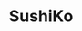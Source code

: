 ---
layout: place
title: "SushiKo"
permalink: /arizona/scottsdale/sushiko.html
stateAbbr: AZ
stateName: Arizona
cityName: Scottsdale
seo:
  name: "SushiKo"
  type: Restaurant
  links: null
description: "Looking for sushi in Scottsdale, Arizona? Check out SushiKo for a delightful Japanese dining experience. Enjoy a variety of sushi and other dishes in a welco..."
place_id: ChIJ19FeVT91K4cRrmcgvnYBpTE
photos:
  - name: >-
      places/ChIJ19FeVT91K4cRrmcgvnYBpTE/photos/AeeoHcITdevCr-BxA50Wq8rRj0cyW3sLW8I7mmbV_zaviuldye-51pfwHrDdg0qdA0LvQ93MCC5iXglEEMPTp3jFTzbPd1COWUS9xhLQTtX_cprOnspjtPbw5m1mfjvVPSoVBo74hPCGbzQ7C1X7NzxyTqFh3MGDQWzGTKiW6gyHSfzAm1GDWny-vw18L9bX--KWMzjy8Pr64P7C9AcSSS4_njWYLh-EQZ9zoDS1BMzMZUTn2cnO-At_t63rX8ecT8VkAev6JKwytTeUtTdrd_HsjuL4XQWx_xD5ImbOctORlhPoyJR4qHqgwuFrV0yxJJvIOWR4VYJzZnY1zdGWMLeLIEo3zZF2SzWh_OZx_fYTmCjIIi_j3HKtuFmOqsIvFWD8HTtktgLcm6YphMJ7kG0Gjjb2Oaeeg6-wb_ELcQiwpyDvAwp_
    widthPx: 4032
    heightPx: 2268
    authorAttributions:
      - displayName: Gizoom
        uri: https://maps.google.com/maps/contrib/103532567574240319533
        photoUri: >-
          https://lh3.googleusercontent.com/a-/ALV-UjW4WF5ectaP5P9EZKZL0b6r7SzC8juWyF-erX_zw_zZGoblg5gipA=s100-p-k-no-mo
    flagContentUri: >-
      https://www.google.com/local/imagery/report/?cb_client=maps_api_places.places_api&image_key=!1e10!2sCIHM0ogKEICAgIDChbaZ6QE&hl=en-US
    googleMapsUri: >-
      https://www.google.com/maps/place//data=!3m4!1e2!3m2!1sCIHM0ogKEICAgIDChbaZ6QE!2e10!4m2!3m1!1s0x872b753f555ed1d7:0x31a50176be2067ae
  - name: >-
      places/ChIJ19FeVT91K4cRrmcgvnYBpTE/photos/AeeoHcLpvm2Gbj2UJg2wvwpZtrvWYtOmKvDfDN5Cp9iGnhdTviOHUsWU3Ji3gjAUyQnvs1yJMItkIrDt1r-QjIZRYUOahhOEJL4UTp0FOg3N1i9RU3YoZw7RSAB2Inoo8z_dZ_uIN4mAMji4xES-tqzGJpBnvhPMslQ3SG14r_OTRGHTqkp6sOgnmd1IVok4q5XxyMA1LyDusbpYcimx5Xr1-_PlMLY46uRIpZ4XXdRiVDEAf59PLiudtUNjhw8fbvRJzeylRzAexYeUnoQP6P5TvJtLl9TtKubuTXloRYKaEBB1AZgyg0YUCQvMRTeByiMHWCLhBqYIPQVA6oHMGBfG_OEE8YZswtZrsFrVGDAIytvaYG28rkA8_hgV-Hljaw0_9UsCiPtnrdND4A2YL-9HoSpQMesTQrX_g83Cw3gQ6AfDXw
    widthPx: 3024
    heightPx: 4032
    authorAttributions:
      - displayName: Stef Slaughter
        uri: https://maps.google.com/maps/contrib/101944237998895947768
        photoUri: >-
          https://lh3.googleusercontent.com/a-/ALV-UjX2PAS1xEuAbeCy7hf3YgOcdx2mUoyESYfFrF8pmpftyLQMeAsvBA=s100-p-k-no-mo
    flagContentUri: >-
      https://www.google.com/local/imagery/report/?cb_client=maps_api_places.places_api&image_key=!1e10!2sCIHM0ogKEICAgICz-KOINw&hl=en-US
    googleMapsUri: >-
      https://www.google.com/maps/place//data=!3m4!1e2!3m2!1sCIHM0ogKEICAgICz-KOINw!2e10!4m2!3m1!1s0x872b753f555ed1d7:0x31a50176be2067ae
  - name: >-
      places/ChIJ19FeVT91K4cRrmcgvnYBpTE/photos/AeeoHcIboe-nudYZpHo6QX5ZoUGtOoTmXOXgEjloBzrX_MrAhf-jInavhF-60u0f-2041DJEeEmqTsBZq20cJoe_fD0eof-vCUjvMXBS2yxGVNJRA5DS1bPq0S5kiOkrf8MBd0dwq1UwtkqvoIwKERQ9NtbAvQZjQ4ZGnbyRPeqLktpWj5LcGztj32GQvAkxav6hgmBZD5wFi7msGSC88mC6351dFRgkWpxXyX69vT1I9kiyHWGXaNpt6cjPXVqCLQlQchqt0HUITPPuRCrfafYN1Cjgj6DGihMSd3fuflpkKJezqQ
    widthPx: 650
    heightPx: 433
    authorAttributions:
      - displayName: Sushi Ko
        uri: https://maps.google.com/maps/contrib/108738130878919878418
        photoUri: >-
          https://lh3.googleusercontent.com/a-/ALV-UjUSz1xroR3Zf0JHjhL0l94qjBrq7Z7TAFHVMmwfDVs1rereK2M3=s100-p-k-no-mo
    flagContentUri: >-
      https://www.google.com/local/imagery/report/?cb_client=maps_api_places.places_api&image_key=!1e10!2sAF1QipNqNd20XvmVGrpXtfjmjmkLhy8uyBgPkezQicmJ&hl=en-US
    googleMapsUri: >-
      https://www.google.com/maps/place//data=!3m4!1e2!3m2!1sAF1QipNqNd20XvmVGrpXtfjmjmkLhy8uyBgPkezQicmJ!2e10!4m2!3m1!1s0x872b753f555ed1d7:0x31a50176be2067ae
  - name: >-
      places/ChIJ19FeVT91K4cRrmcgvnYBpTE/photos/AeeoHcLaWd6nPYcV6I09y35s7OxKeta6n0jIUKkw1AJdDXD3k-xxp8BHG-Fdda5KNtPCmNwKMeULYgHDqdtBE_POSvwUacSrafPtB0pQlnW1d76w0dMHKdDIeiOQ6TXR7aCuI6h3XFUZaKdNY714SIN9vlISr4_ynk3pVgDhu3CCDRWhbopAyPAcxIjytwSPJrJpD1SxReg5mFtw7iI5dB852q1w3b6xHSeZT8iKxmmQinm9Y5Ylb6Q_cEgJh-AsjzvccSL7eM8aTqTPlT9tJZcymgA3wCSmy0niBt3WBedv9PMaerRc_BRACjakQHZJNrEAeC2ikaFas5pqG8fD41XAbqRKq3FYna_mVjMMejwzdcaMhkX-lLvQvuKhBlU0bun_oKD6VAhIiTCOc3aOuvL4QSd420fnP2TIiCcmv4UCoDxhwQ
    widthPx: 4032
    heightPx: 3024
    authorAttributions:
      - displayName: E A
        uri: https://maps.google.com/maps/contrib/110885751076577926952
        photoUri: >-
          https://lh3.googleusercontent.com/a/ACg8ocIe2tA0Saq8NGlGmPqaxhit_44HtTwixUvfk7SbeeehYrPaHw=s100-p-k-no-mo
    flagContentUri: >-
      https://www.google.com/local/imagery/report/?cb_client=maps_api_places.places_api&image_key=!1e10!2sCIHM0ogKEICAgICpgbDMOQ&hl=en-US
    googleMapsUri: >-
      https://www.google.com/maps/place//data=!3m4!1e2!3m2!1sCIHM0ogKEICAgICpgbDMOQ!2e10!4m2!3m1!1s0x872b753f555ed1d7:0x31a50176be2067ae
  - name: >-
      places/ChIJ19FeVT91K4cRrmcgvnYBpTE/photos/AeeoHcKlVCFriDtlIpup5yyrtcqSguEY9uPMBZIJWoCtTZbuqbomS-DoXmCOEBUlwijq6XCIbLbtz-BIoaCMkIbpWs8hDERgBu8KoIekRk1V2BMHlDKRAzzWR5iRB-hyXJNN4NBAS0fTQvSImihEe_fBBluM5l46RoXCOxQzVGHCQshMaBS-ux8Tr2zVWyP2mor7wuXBgU00GjxtIiTSWGM1b-q7LXOX2MkLXZc9UwxnuwGbe7_QHSIvwSU-ej_iTMJiQWiEa1PiwM7Cnh8FNA-xjqH9iqmzftpk7_9jb6MeNM4IevViPiXJwrV_70bf14cR2U0sKdETBoK4jKu2UQfiUa4m__HhjoYBp-4FNsbcXVrtoFHd9F1TuqTpzz4zKQo_7ssNKUYtPq5bqQQLoNKxeAnvau7YjvWKDWFw1394gySK7g
    widthPx: 4000
    heightPx: 1868
    authorAttributions:
      - displayName: Greg H
        uri: https://maps.google.com/maps/contrib/112716499423943126803
        photoUri: >-
          https://lh3.googleusercontent.com/a-/ALV-UjXrUyqZX-kSWRdfYdLEAz7wNGHWDPljpQEAElUwfxX1OpmyPx5C=s100-p-k-no-mo
    flagContentUri: >-
      https://www.google.com/local/imagery/report/?cb_client=maps_api_places.places_api&image_key=!1e10!2sCIHM0ogKEICAgIDxxriNCg&hl=en-US
    googleMapsUri: >-
      https://www.google.com/maps/place//data=!3m4!1e2!3m2!1sCIHM0ogKEICAgIDxxriNCg!2e10!4m2!3m1!1s0x872b753f555ed1d7:0x31a50176be2067ae
  - name: >-
      places/ChIJ19FeVT91K4cRrmcgvnYBpTE/photos/AeeoHcIEE6XVRpsRoyP--xhHwvp6M0-UdI8ARtc0ZtdaFeczKTa501tJ3HOfM1-11JT6vDLSDOY5pQ9QQdTkTpKN_MKhRmJ-1zvEwfRmyvk-3ltfZZ9dVM4LZ6AeVujrFBlgJB9i1guz6ae8Ti1yKX2Me9ky4OmEps4DtBhX66B0oLD-KzYG-mAZEePckz-zG7nMZIih7HZGgL3iScAfKdMTedHIBjocJ9B5wQ7iKhHMDr73ESbW3E12sMoBj-7_DsLv-MZ-xwbkvAs3hc7lFlQiixPNZizFfUzcL2cOxl69UszrLExHqbfG6T10tMQ_TxuhtVcIIGJSOtBJFP774Jg6XsKPS2YKBdkL6f_FnSYeQjpSCCYwOw2f2kPgfK_VPf6tuQt0nXbSSeHx7HhrAmF1HJRcp3F1L1krLz6BDf25CjrWEg
    widthPx: 2766
    heightPx: 1868
    authorAttributions:
      - displayName: Greg H
        uri: https://maps.google.com/maps/contrib/112716499423943126803
        photoUri: >-
          https://lh3.googleusercontent.com/a-/ALV-UjXrUyqZX-kSWRdfYdLEAz7wNGHWDPljpQEAElUwfxX1OpmyPx5C=s100-p-k-no-mo
    flagContentUri: >-
      https://www.google.com/local/imagery/report/?cb_client=maps_api_places.places_api&image_key=!1e10!2sCIHM0ogKEICAgIDxxriNSg&hl=en-US
    googleMapsUri: >-
      https://www.google.com/maps/place//data=!3m4!1e2!3m2!1sCIHM0ogKEICAgIDxxriNSg!2e10!4m2!3m1!1s0x872b753f555ed1d7:0x31a50176be2067ae
  - name: >-
      places/ChIJ19FeVT91K4cRrmcgvnYBpTE/photos/AeeoHcLxiOokM7heZgEF6ID8kEWL7L8TaeE8ithgOUUMWfauDXD1DWhiicUbnH_feC0naPSx2tOgvxyv0ULq7fbOJJXeKFxFqaTB2sjoK-j0Ld246UiVgDb5jOqukhqx1xShTOye9K9PmJFVzd-rPEyRwq6Xi3o0EDY59_DzLS5aaBF9-1A7wbTXx82QblIjFfD0DiGY_5EFIwevUUavapSHCgNMBTTWlD4z22YsAejvA9v3poADOW0442x-W8svn7sPIZM9BbRrzYrfJSiONGfKr3p9OBBXEPIn3cXIf_yCtD1KhrwbgKOHLWsl74AKErbt-sEbjWExBTLAblL2AOhW80XBPFxsN-bS5o2Ojscr21mhQ1Q6Gfws2FFhjXJu1puv75qGMILmNgaEu6RM91JPGaHD67WNmv2H8bDdxHVgHfg
    widthPx: 4800
    heightPx: 2700
    authorAttributions:
      - displayName: Yumi Zeviar
        uri: https://maps.google.com/maps/contrib/107737450031290333786
        photoUri: >-
          https://lh3.googleusercontent.com/a-/ALV-UjWSUDBO4FKpVgN3P4jEfUBGJ_ZKb_1AIqEkBfvjKEJdljG6gSAD6w=s100-p-k-no-mo
    flagContentUri: >-
      https://www.google.com/local/imagery/report/?cb_client=maps_api_places.places_api&image_key=!1e10!2sCIHM0ogKEICAgICEzK_qOA&hl=en-US
    googleMapsUri: >-
      https://www.google.com/maps/place//data=!3m4!1e2!3m2!1sCIHM0ogKEICAgICEzK_qOA!2e10!4m2!3m1!1s0x872b753f555ed1d7:0x31a50176be2067ae
  - name: >-
      places/ChIJ19FeVT91K4cRrmcgvnYBpTE/photos/AeeoHcLXVKPeCsmErOOoerH76R2d-6qHH0471bH-1hxV_8-kApmrGdZFPwq2FszgYYULk8ZyEd6AAk7pD3o5ZpHAbZ3huyFgmfER2aGGCWsmbooMBBO1z69HMvAjc9A9h0R0aB5PUazZQajFA0yMBPtvYlUSCiCk35F9saIs-oYumvtaEb7Q9JSMgwy77BPfQxpkHRj9rpWOy0znzjZYbw9CZHwXER4xW8idQPMMpyD-ZL4TZsgmRMDRBQefnzyWI1gCraicyWa5pDHvpGuwr9YqYqT55pFsS2MZz5exa5Hmgb1u_BP88EqzZzAIUo5ve0-E19colp4GLSWv0AbbP1euUgasBaFClbAXZv4FYDhFhVXyev-nITCeO3pqcPtJRpPm2ugO1doqUiIAut1BoUHiAFffMxKCKgj1OxGDHrghpbZPCiiQ
    widthPx: 3072
    heightPx: 4080
    authorAttributions:
      - displayName: Matthew Laudone
        uri: https://maps.google.com/maps/contrib/107412653176140451467
        photoUri: >-
          https://lh3.googleusercontent.com/a-/ALV-UjWunB_f2Sct6Qzwbbs_slz6Yc12BoUyscAoL2FQjncPC48Pqul3zg=s100-p-k-no-mo
    flagContentUri: >-
      https://www.google.com/local/imagery/report/?cb_client=maps_api_places.places_api&image_key=!1e10!2sCIHM0ogKEICAgIDBrp2V9AE&hl=en-US
    googleMapsUri: >-
      https://www.google.com/maps/place//data=!3m4!1e2!3m2!1sCIHM0ogKEICAgIDBrp2V9AE!2e10!4m2!3m1!1s0x872b753f555ed1d7:0x31a50176be2067ae
  - name: >-
      places/ChIJ19FeVT91K4cRrmcgvnYBpTE/photos/AeeoHcLTfCSHT48GNw2VajWSb988fkWdVtJ38yLFITqnEHVbnkjTn5gokQRFuA9VRLFVZwZQCTetw7uo7y_nVLW-5vHMERD14CezHlbV0DiWeByHkqGDXMNAYLHClrb0Cx0dxl4b5V785yN7DhuvS7Wt9P_kvvrxz3UxfnzVw5e3BkWshKSTTDInS8FgBLrO1wWBJZI85QLzoAWBZJJz5KVL-ZgyNJPObKndvI89OZsO0-rSTnh0fJ_HAmhs8oQuRJftE0IbqgqKfDQ24LAlK2dMJA8b3eTiB8-3TEKwbZHlNRncP1GAZemDwztzgCiV7Z2WU5StL8MSyWx1x3G_qAR4A3OkY4OB5g7YfhKfyMJRH_IF8eBCW6J_Ggfb94hPxpCxPjLEnVpNxS2tFE5pQHYilz3kSfzY_L05JlWKm-xd-y_L5SE
    widthPx: 4000
    heightPx: 1505
    authorAttributions:
      - displayName: Greg H
        uri: https://maps.google.com/maps/contrib/112716499423943126803
        photoUri: >-
          https://lh3.googleusercontent.com/a-/ALV-UjXrUyqZX-kSWRdfYdLEAz7wNGHWDPljpQEAElUwfxX1OpmyPx5C=s100-p-k-no-mo
    flagContentUri: >-
      https://www.google.com/local/imagery/report/?cb_client=maps_api_places.places_api&image_key=!1e10!2sCIHM0ogKEICAgIDLzZDapQE&hl=en-US
    googleMapsUri: >-
      https://www.google.com/maps/place//data=!3m4!1e2!3m2!1sCIHM0ogKEICAgIDLzZDapQE!2e10!4m2!3m1!1s0x872b753f555ed1d7:0x31a50176be2067ae
  - name: >-
      places/ChIJ19FeVT91K4cRrmcgvnYBpTE/photos/AeeoHcKIm9MSsJ2ZLBaCQ-y0bppRow_dElMF44GpHw-XHRbCxBqn2efC8nEj8e2JvyNpLOePUzVgxBmmQlQrBSd1s4JY7nycmrb6iagDkLH1m-_pcmOnmKlfXJRuFQBA9ADcIYDq_Jirg6RM67YqNh5cEgLvBa79rYP0bymHiao9bvfWAg4CuqWyajn8idBsthqVm7lSYgw3bQO1Xy9b6GrsgfwF4pWiWnct_4LNAX9_JehbrhaHOIDUr4FXmJZpAvSxp0z6GCODWS9NI1mjz71JCsJ_JfQs-LrdHQjDVqpsyyhdDG36DceLzdMdF8ge1OBus5dFX0rN4GTSx8DgRn5h3NL9iup7g_axLh1u_uvvFcNHNOYoCor_Ep1jEYMRfoh98w9FW0dJqNKqA-tcGd5PLcVMRuPFvDEF8e5RrmKK-yOaQQ
    widthPx: 4800
    heightPx: 3600
    authorAttributions:
      - displayName: L Santana
        uri: https://maps.google.com/maps/contrib/113072852651837522568
        photoUri: >-
          https://lh3.googleusercontent.com/a-/ALV-UjXkY8CEqPiWH2ItwEKRawA_IFhAIIcEzSRApuAhRE51oP8xIaKE=s100-p-k-no-mo
    flagContentUri: >-
      https://www.google.com/local/imagery/report/?cb_client=maps_api_places.places_api&image_key=!1e10!2sCIHM0ogKEICAgMCIzobvcw&hl=en-US
    googleMapsUri: >-
      https://www.google.com/maps/place//data=!3m4!1e2!3m2!1sCIHM0ogKEICAgMCIzobvcw!2e10!4m2!3m1!1s0x872b753f555ed1d7:0x31a50176be2067ae
address: 9301 E Shea Blvd, Scottsdale, AZ 85260, USA
street: 9301 E Shea Blvd
city: Scottsdale
state: AZ
zip: '85260'
country: USA
neighborhood: Central Scottsdale
latitude: '33.580522'
longitude: '-111.880406'
accessibility_options:
  wheelchairAccessibleParking: true
  wheelchairAccessibleEntrance: true
  wheelchairAccessibleRestroom: true
  wheelchairAccessibleSeating: true
business_status: OPERATIONAL
name: SushiKo
google_maps_links:
  directionsUri: >-
    https://www.google.com/maps/dir//''/data=!4m7!4m6!1m1!4e2!1m2!1m1!1s0x872b753f555ed1d7:0x31a50176be2067ae!3e0
  placeUri: https://maps.google.com/?cid=3577267088523290542
  writeAReviewUri: >-
    https://www.google.com/maps/place//data=!4m3!3m2!1s0x872b753f555ed1d7:0x31a50176be2067ae!12e1
  reviewsUri: >-
    https://www.google.com/maps/place//data=!4m4!3m3!1s0x872b753f555ed1d7:0x31a50176be2067ae!9m1!1b1
  photosUri: >-
    https://www.google.com/maps/place//data=!4m3!3m2!1s0x872b753f555ed1d7:0x31a50176be2067ae!10e5
primary_type: Sushi Restaurant
opening_hours:
  regular: null
  current: null
secondary_opening_hours:
  regular:
    weekdayDescriptions: null
    type: null
  current:
    weekdayDescriptions: null
    type: null
phone: null
price_level: null
price_range: null
rating: null
rating_count: 0
website: null
reviews: null
parking_options: null
payment_options: null
allow_dogs: null
curbside_pickup: null
delivery: null
dine_in: null
good_for_children: null
good_for_groups: null
good_for_sports: null
live_music: null
menu_for_children: null
outdoor_seating: null
reservable: null
restroom: null
serves_beer: null
serves_breakfast: null
serves_brunch: null
serves_cocktails: null
serves_coffee: null
serves_dinner: null
serves_dessert: null
serves_lunch: null
serves_vegetarian_food: null
serves_wine: null
takeout: null
summary: null

---